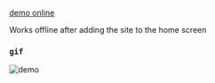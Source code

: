 
[demo online](https://salvatore-fiannaca.github.io/Encrypt-Decrypt-App)

Works offline after adding the site to the home screen

### `gif`
![demo](https://user-images.githubusercontent.com/68102669/133474954-7bf9bf4a-cef7-4f5e-841d-de3adc068b40.gif)
